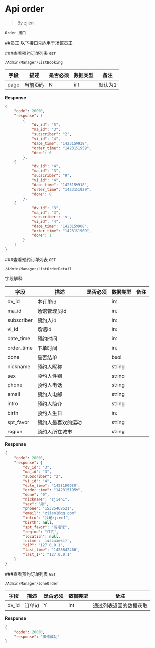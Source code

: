 Api order
===
>By zjien

`Order 接口`

##员工
以下接口只适用于场馆员工

###查看预约订单列表
`GET`

`/Admin/Manager/listBooking`

字段 | 描述 | 是否必须 | 数据类型 | 备注
------------- | ---------------- | ----------------- | ------------ | ------------------
page | 当前页码 | N | int | 默认为1

**Response**
```json
{
    "code": 20000,
    "response": [
        {
            "dv_id": "5",
            "ma_id": "3",
            "subscriber": "2",
            "vi_id": "4",
            "date_time": "1423159938",
            "order_time": "1423151959",
            "done": 0
        },
	{
            "dv_id": "4",
            "ma_id": "3",
            "subscriber": "9",
            "vi_id": "4",
            "date_time": "1423159918",
            "order_time": "1423151929",
            "done": 0
        },
	{
            "dv_id": "3",
            "ma_id": "3",
            "subscriber": "5",
            "vi_id": "4",
            "date_time": "1423159908",
            "order_time": "1423151909",
            "done": 1
        }
    ]
}
```


###查看预约订单列表
`GET`

`/Admin/Manager/listOrderDetail`

字段解释

字段 | 描述 | 是否必须 | 数据类型 | 备注
------------- | ---------------- | ----------------- | ------------------ | ------------------
dv_id | 本订单id |  | int |  
ma_id | 场馆管理员id |  | int |
subscriber | 预约人id |  | int |
vi_id | 场馆id |  | int |
date_time | 预约时间 |  | int |
order_time | 下单时间 |  | int |
done | 是否结单 |  | bool | 
nickname | 预约人昵称 |  | string |
sex | 预约人性别 |  | string |
phone | 预约人电话 |  | string |
email | 预约人电邮 |  | string |
intro | 预约人简介 |  | string |
birth | 预约人生日 |  | int | 
spt_favor | 预约人最喜欢的运动 |  | string |
region | 预约人所在城市 |  | string |

**Response**
```json
{
    "code": 20000,
    "response": {
        "dv_id": "3",
        "ma_id": "3",
        "subscriber": "2",
        "vi_id": "4",
        "date_time": "1423159938",
        "order_time": "1423151959",
        "done": "0",
        "nickname": "zjien1",
        "sex": "男",
        "phone": "15325468521",
        "email": "zjien1@qq.com",
        "intro": "我是zjien1",
        "birth": null,
        "spt_favor": "羽毛球",
        "region": "江门",
        "location": null,
        "ctime": "1422430617",
        "cIP": "127.0.0.1",
        "last_time": "1428842466",
        "last_IP": "127.0.0.1"
    }
}
```


###查看预约订单列表
`GET`

`/Admin/Manager/doneOrder`

字段 | 描述 | 是否必须 | 数据类型 | 备注
------------- | ---------------- | ----------------- | ------------ | ------------------
dv_id | 订单id | Y | int | 通过列表返回的数据获取

**Response**
```json
{
    "code": 20000,
    "response": "操作成功"
}
```